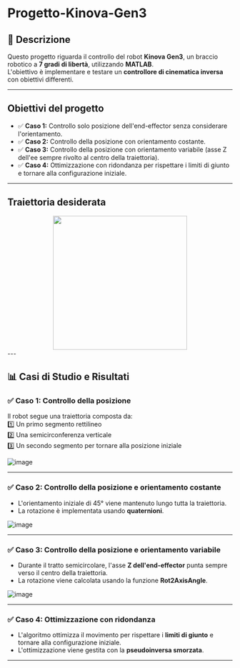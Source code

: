 # Progetto-Kinova-Gen3

## 📌 Descrizione  
Questo progetto riguarda il controllo del robot **Kinova Gen3**, un braccio robotico a **7 gradi di libertà**, utilizzando **MATLAB**.  
L'obiettivo è implementare e testare un **controllore di cinematica inversa** con obiettivi differenti.  

---

## Obiettivi del progetto  
- ✅ **Caso 1:** Controllo solo posizione dell'end-effector senza considerare l'orientamento.  
- ✅ **Caso 2:** Controllo della posizione con orientamento costante.  
- ✅ **Caso 3:** Controllo della posizione con orientamento variabile (asse Z dell'ee sempre rivolto al centro della traiettoria).  
- ✅ **Caso 4:** Ottimizzazione con ridondanza per rispettare i limiti di giunto e tornare alla configurazione iniziale.  

---
## Traiettoria desiderata
<center>
<img src="https://github.com/user-attachments/assets/e055772a-ed1b-436a-9ab4-45c34f6d1ae1" width=300>
</center>
---

## 📊 Casi di Studio e Risultati  

### ✅ Caso 1: Controllo della posizione  
Il robot segue una traiettoria composta da:  
1️⃣ Un primo segmento rettilineo  
2️⃣ Una semicirconferenza verticale  
3️⃣ Un secondo segmento per tornare alla posizione iniziale  

![image](https://github.com/user-attachments/assets/5eb3a7b8-4f60-4795-9b6a-2bac86539014)
  

---

### ✅ Caso 2: Controllo della posizione e orientamento costante  
- L'orientamento iniziale di 45° viene mantenuto lungo tutta la traiettoria.  
- La rotazione è implementata usando **quaternioni**.  

![image](https://github.com/user-attachments/assets/b3bee8dd-4172-412b-bbf9-bdacf6ce3bbc)
 

---

### ✅ Caso 3: Controllo della posizione e orientamento variabile  
- Durante il tratto semicircolare, l'asse **Z dell'end-effector** punta sempre verso il centro della traiettoria.  
- La rotazione viene calcolata usando la funzione **Rot2AxisAngle**.  

![image](https://github.com/user-attachments/assets/a948569a-8134-4a69-a744-79d96105df7e)
  

---

### ✅ Caso 4: Ottimizzazione con ridondanza  
- L'algoritmo ottimizza il movimento per rispettare i **limiti di giunto** e tornare alla configurazione iniziale.  
- L'ottimizzazione viene gestita con la **pseudoinversa smorzata**.  


---

